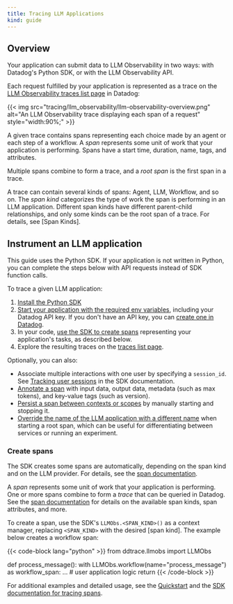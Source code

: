```yaml
---
title: Tracing LLM Applications
kind: guide
---
```

## Overview

Your application can submit data to LLM Observability in two ways: with Datadog's Python SDK, or with the LLM Observability API.

Each request fulfilled by your application is represented as a trace on the [LLM Observability traces list page][3] in Datadog:

{{< img src="tracing/llm_observability/llm-observability-overview.png" alt="An LLM Observability trace displaying each span of a request" style="width:90%;" >}}

A given trace contains spans representing each choice made by an agent or each step of a workflow. A *span* represents some unit of work that your application is performing. Spans have a start time, duration, name, tags, and attributes.

Multiple spans combine to form a trace, and a *root span* is the first span in a trace.

A trace can contain several kinds of spans: Agent, LLM, Workflow, and so on. The *span kind* categorizes the type of work the span is performing in an LLM application. Different span kinds have different parent-child relationships, and only some kinds can be the root span of a trace. For details, see [Span Kinds].

## Instrument an LLM application

<div class="alert alert-info">This guide uses the Python SDK. If your application is not written in Python, you can complete the steps below with API requests instead of SDK function calls.</a></div>

To trace a given LLM application:

1. [Install the Python SDK](#install-the-python-sdk)
1. [Start your application with the required env variables][5], including your Datadog API key. If you don't have an API key, you can [create one in Datadog][3].
1. In your code, [use the SDK to create spans](#create-spans) representing your application's tasks, as described below.
1. Explore the resulting traces on the [traces list page][2].

Optionally, you can also:

- Associate multiple interactions with one user by specifying a `session_id`. See [Tracking user sessions][6] in the SDK documentation.
- [Annotate a span][7] with input data, output data, metadata (such as max tokens), and key-value tags (such as version).
- [Persist a span between contexts or scopes][8] by manually starting and stopping it.
- [Override the name of the LLM application with a different name][9] when starting a root span, which can be useful for differentiating between services or running an experiment.

### Create spans

<div class="alert alert-info">The SDK creates some spans are automatically, depending on the span kind and on the LLM provider. For details, see the <a href="/tracing/llm_observability/span_kinds/">span documentation</a>.</div>

A *span* represents some unit of work that your application is performing. One or more spans combine to form a *trace* that can be queried in Datadog. See the [span documentation][4] for details on the available span kinds, span attributes, and more.

To create a span, use the SDK's `LLMObs.<SPAN_KIND>()` as a context manager, replacing `<SPAN_KIND>` with the desired [span kind]. The example below creates a workflow span:

{{< code-block lang="python" >}}
from ddtrace.llmobs import LLMObs

def process_message():
	with LLMObs.workflow(name="process_message") as workflow_span:
		... # user application logic
	return 
{{< /code-block >}}

For additional examples and detailed usage, see the [Quickstart][10] and the [SDK documentation for tracing spans][11].

[1]: /tracing/llm_observability/sdk/#installation
[2]: /tracing/llm_observability/exploring_llm_traces
[3]: /account_management/api-app-keys/#add-an-api-key-or-client-token
[4]: /tracing/llm_observability/span_kinds
[5]: /tracing/llm_observability/sdk/#running-an-llm-application
[6]: /tracing/llm_observability/sdk/#tracking-user-sessions
[7]: /tracing/llm_observability/sdk/#annotating-a-span
[8]: /tracing/llm_observability/sdk/#persisting-a-span-across-contexts
[9]: /tracing/llm_observability/sdk/#tracing-multiple-applications
[10]: /tracing/llm_observability/quickstart/
[11]: /tracing/llm_observability/sdk/#tracing-spans
